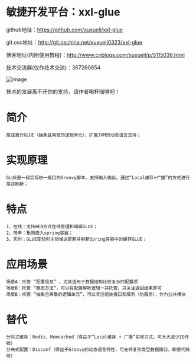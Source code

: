 # 敏捷开发平台：xxl-glue
github地址：https://github.com/xuxueli/xxl-glue

git.osc地址：http://git.oschina.net/xuxueli0323/xxl-glue

博客地址(内附使用教程)：http://www.cnblogs.com/xuxueli/p/5115036.html

技术交流群(仅作技术交流)：367260654

![image](http://images2015.cnblogs.com/blog/554415/201605/554415-20160513183306234-1939652116.png)

技术的发展离不开你的支持，请作者喝杯咖啡吧！

# 简介
	推送更行GLUE（抽象且离散的逻辑单元），扩展JVM的动态语言支持；

# 实现原理
	GLUE是一段实现统一接口的Groovy脚本，支持输入输出。通过“Local缓存+广播”的方式进行推送刷新；

# 特点
	1、在线：支持WEB方式在线管理和编辑GLUE；
	2、简单：极简嵌入spring容器；
	3、实时：GLUE变动时主动推送更新并刷新Spring容器中的缓存GLUE；
	
# 应用场景
	场景A：托管 “配置信息” ，尤其适用于数据结构比较复杂的配置项
	场景B：托管 “静态方法”，可以将配置解析逻辑一并托管，只关注返回结果即可
	场景B：托管 “抽象且离散的逻辑单元”，可以灵活组装接口和服务（伪服务），作为公共模块
	
# 替代
	分布式缓存：Redis、Memcached（得益于“Local缓存 + 广播”实现方式，可大大减少IO开销）
	分布式配置：Disconf（得益于Groovy的动态语言特性，可支持复杂类型数据接口，即使代码块）
	